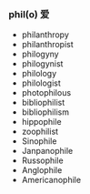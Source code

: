 ### phil(o) 爱

- philanthropy
- philanthropist
- philogyny
- philogynist
- philology
- philologist
- photophilous
- bibliophilist
- bibliophilism
- hippophile
- zoophilist
- Sinophile
- Janpanophile
- Russophile
- Anglophile
- Americanophile